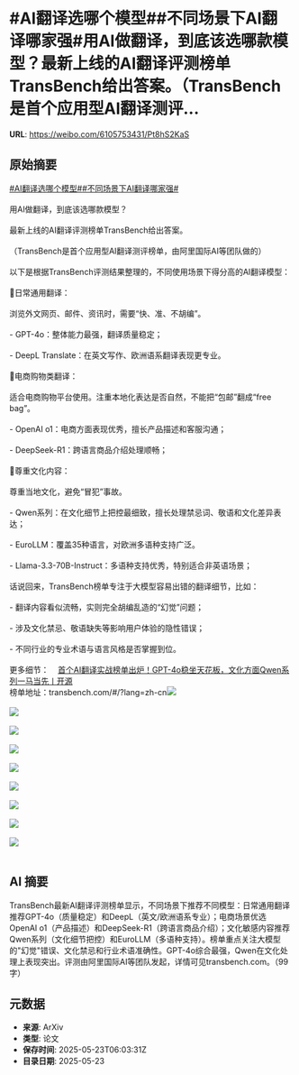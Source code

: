 # #AI翻译选哪个模型##不同场景下AI翻译哪家强#用AI做翻译，到底该选哪款模型？最新上线的AI翻译评测榜单TransBench给出答案。（TransBench是首个应用型AI翻译测评...

**URL**: https://weibo.com/6105753431/Pt8hS2KaS

## 原始摘要

<a href="https://m.weibo.cn/search?containerid=231522type%3D1%26t%3D10%26q%3D%23AI%E7%BF%BB%E8%AF%91%E9%80%89%E5%93%AA%E4%B8%AA%E6%A8%A1%E5%9E%8B%23&amp;extparam=%23AI%E7%BF%BB%E8%AF%91%E9%80%89%E5%93%AA%E4%B8%AA%E6%A8%A1%E5%9E%8B%23" data-hide=""><span class="surl-text">#AI翻译选哪个模型#</span></a><a href="https://m.weibo.cn/search?containerid=231522type%3D1%26t%3D10%26q%3D%23%E4%B8%8D%E5%90%8C%E5%9C%BA%E6%99%AF%E4%B8%8BAI%E7%BF%BB%E8%AF%91%E5%93%AA%E5%AE%B6%E5%BC%BA%23&amp;extparam=%23%E4%B8%8D%E5%90%8C%E5%9C%BA%E6%99%AF%E4%B8%8BAI%E7%BF%BB%E8%AF%91%E5%93%AA%E5%AE%B6%E5%BC%BA%23" data-hide=""><span class="surl-text">#不同场景下AI翻译哪家强#</span></a><br><br>用AI做翻译，到底该选哪款模型？<br><br>最新上线的AI翻译评测榜单TransBench给出答案。<br><br>（TransBench是首个应用型AI翻译测评榜单，由阿里国际AI等团队做的）<br><br>以下是根据TransBench评测结果整理的，不同使用场景下得分高的AI翻译模型：<br><br>🔸日常通用翻译：  <br><br>浏览外文网页、邮件、资讯时，需要“快、准、不胡编”。<br><br>- GPT-4o：整体能力最强，翻译质量稳定；<br><br>- DeepL Translate：在英文写作、欧洲语系翻译表现更专业。<br><br>🔸电商购物类翻译：  <br><br>适合电商购物平台使用。注重本地化表达是否自然，不能把“包邮”翻成“free bag”。<br><br>- OpenAI o1：电商方面表现优秀，擅长产品描述和客服沟通；<br><br>- DeepSeek-R1：跨语言商品介绍处理顺畅；<br><br>🔸尊重文化内容：  <br><br>尊重当地文化，避免“冒犯”事故。<br><br>- Qwen系列：在文化细节上把控最细致，擅长处理禁忌词、敬语和文化差异表达；<br><br>- EuroLLM：覆盖35种语言，对欧洲多语种支持广泛。<br><br>- Llama-3.3-70B-Instruct：多语种支持优秀，特别适合非英语场景；<br><br>话说回来，TransBench榜单专注于大模型容易出错的翻译细节，比如：<br><br>- 翻译内容看似流畅，实则完全胡编乱造的“幻觉”问题；<br><br>- 涉及文化禁忌、敬语缺失等影响用户体验的隐性错误；<br><br>- 不同行业的专业术语与语言风格是否掌握到位。<br><br>更多细节：<a href="https://weibo.cn/sinaurl?u=https%3A%2F%2Fmp.weixin.qq.com%2Fs%2Fe0x-gR5FAyuBR3y4zP5iPQ" data-hide=""><span class="url-icon"><img style="width: 1rem;height: 1rem" src="https://h5.sinaimg.cn/upload/2015/09/25/3/timeline_card_small_web_default.png" referrerpolicy="no-referrer"></span><span class="surl-text">首个AI翻译实战榜单出炉！GPT-4o稳坐天花板，文化方面Qwen系列一马当先丨开源</span></a><br>榜单地址：transbench.com/#/?lang=zh-cn<img style="" src="https://tvax3.sinaimg.cn/large/006Fd7o3gy1i1pa0mmj0mj30zk0izasg.jpg" referrerpolicy="no-referrer"><br><br><img style="" src="https://tvax3.sinaimg.cn/large/006Fd7o3gy1i1pa0o9hgyj31w40t27jt.jpg" referrerpolicy="no-referrer"><br><br><img style="" src="https://tvax1.sinaimg.cn/large/006Fd7o3gy1i1pa0pntpxj30zk0ajtas.jpg" referrerpolicy="no-referrer"><br><br><img style="" src="https://tvax4.sinaimg.cn/large/006Fd7o3gy1i1pa0s01t4j30zk0almzc.jpg" referrerpolicy="no-referrer"><br><br><img style="" src="https://tvax2.sinaimg.cn/large/006Fd7o3gy1i1pa0u3mfuj30zk0aqmzf.jpg" referrerpolicy="no-referrer"><br><br><img style="" src="https://tvax3.sinaimg.cn/large/006Fd7o3gy1i1pa10gvmgj30zk0aitar.jpg" referrerpolicy="no-referrer"><br><br><img style="" src="https://tvax2.sinaimg.cn/large/006Fd7o3gy1i1pa12ibc8j30zk0ahgnp.jpg" referrerpolicy="no-referrer"><br><br><img style="" src="https://tvax2.sinaimg.cn/large/006Fd7o3gy1i1pa14wxltj30zk0ah40s.jpg" referrerpolicy="no-referrer"><br><br><img style="" src="https://tvax3.sinaimg.cn/large/006Fd7o3gy1i1pa1ncd86j32ku194hdt.jpg" referrerpolicy="no-referrer"><br><br>

## AI 摘要

TransBench最新AI翻译评测榜单显示，不同场景下推荐不同模型：日常通用翻译推荐GPT-4o（质量稳定）和DeepL（英文/欧洲语系专业）；电商场景优选OpenAI o1（产品描述）和DeepSeek-R1（跨语言商品介绍）；文化敏感内容推荐Qwen系列（文化细节把控）和EuroLLM（多语种支持）。榜单重点关注大模型的"幻觉"错误、文化禁忌和行业术语准确性。GPT-4o综合最强，Qwen在文化处理上表现突出。评测由阿里国际AI等团队发起，详情可见transbench.com。（99字）

## 元数据

- **来源**: ArXiv
- **类型**: 论文
- **保存时间**: 2025-05-23T06:03:31Z
- **目录日期**: 2025-05-23
